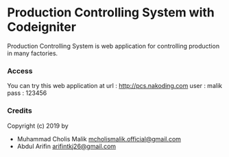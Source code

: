 # Production Controlling System with Codeigniter
Production Controlling System is web application for controlling production in many factories.


### Access
You can try this web application at 
url : http://pcs.nakoding.com
user : malik
pass : 123456

### Credits
Copyright (c) 2019 by 
- Muhammad Cholis Malik <mcholismalik.official@gmail.com>
- Abdul Arifin <arifintkj26@gmail.com>
